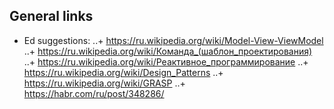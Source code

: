 ## General links

- Ed suggestions:
..+ https://ru.wikipedia.org/wiki/Model-View-ViewModel
..+ https://ru.wikipedia.org/wiki/Команда_(шаблон_проектирования)
..+ https://ru.wikipedia.org/wiki/Реактивное_программирование 
..+ https://ru.wikipedia.org/wiki/Design_Patterns
..+ https://ru.wikipedia.org/wiki/GRASP
..+ https://habr.com/ru/post/348286/